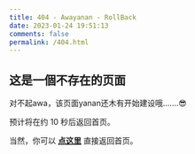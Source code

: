 ```yaml
---
title: 404 - Awayanan - RollBack
date: 2023-01-24 19:51:13
comments: false
permalink: /404.html
---
```


<!-- markdownlint-disable MD039 MD033 -->

## 这是一個不存在的页面

对不起awa，该页面yanan还木有开始建设哦.......😎

预计将在约 <span id="timeout">10</span> 秒后返回首页。

当然，你可以 **[点这里](https://www.awayanan.wang/)** 直接返回首页。

<script>
let countTime = 10;

function count() {

  document.getElementById('timeout').textContent = countTime;
  countTime -= 1;
  if(countTime === 0){
    location.href = 'https://www.awayanan.wang/';
  }
  setTimeout(() => {
    count();
  }, 1000);
}

count();
</script>

